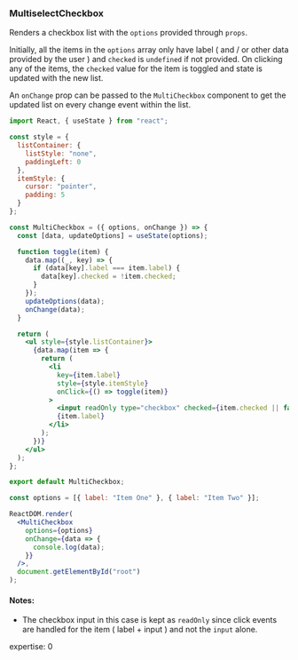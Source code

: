 ### MultiselectCheckbox

Renders a checkbox list with the `options` provided through `props`.

Initially, all the items in the `options` array only have label ( and / or other data provided by the user ) and `checked` is `undefined` if not provided. On clicking any of the items, the `checked` value for the item is toggled and state is updated with the new list.

An `onChange` prop can be passed to the `MultiCheckbox` component to get the updated list on every change event within the list.

```jsx
import React, { useState } from "react";

const style = {
  listContainer: {
    listStyle: "none",
    paddingLeft: 0
  },
  itemStyle: {
    cursor: "pointer",
    padding: 5
  }
};

const MultiCheckbox = ({ options, onChange }) => {
  const [data, updateOptions] = useState(options);

  function toggle(item) {
    data.map((_, key) => {
      if (data[key].label === item.label) {
        data[key].checked = !item.checked;
      }
    });
    updateOptions(data);
    onChange(data);
  }

  return (
    <ul style={style.listContainer}>
      {data.map(item => {
        return (
          <li
            key={item.label}
            style={style.itemStyle}
            onClick={() => toggle(item)}
          >
            <input readOnly type="checkbox" checked={item.checked || false} />
            {item.label}
          </li>
        );
      })}
    </ul>
  );
};

export default MultiCheckbox;
```

```jsx
const options = [{ label: "Item One" }, { label: "Item Two" }];

ReactDOM.render(
  <MultiCheckbox
    options={options}
    onChange={data => {
      console.log(data);
    }}
  />,
  document.getElementById("root")
);
```

#### Notes:

- The checkbox input in this case is kept as `readOnly` since click events are handled for the item ( label + input ) and not the `input` alone.

expertise: 0
